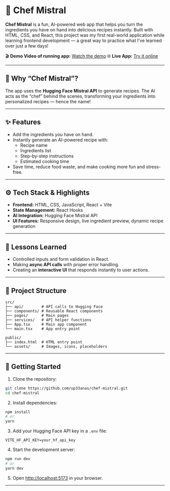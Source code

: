 # 🍳 Chef Mistral

**Chef Mistral** is a fun, AI-powered web app that helps you turn the ingredients you have on hand into delicious recipes instantly. Built with HTML, CSS, and React, this project was my first real-world application while learning frontend development — a great way to practice what I’ve learned over just a few days!

🎬 **Demo Video of running app:** [Watch the demo]([https://github.com/up33anas/chef-mistral/chef.mp4](https://github.com/up33anas/Chef-Mistral/blob/main/chef.mp4))  
🌐 **Live App:** [Try it online](https://chef-mistral-snowy.vercel.app)

---

## 🤔 Why “Chef Mistral”?

The app uses the **Hugging Face Mistral API** to generate recipes. The AI acts as the “chef” behind the scenes, transforming your ingredients into personalized recipes — hence the name!

---

## ✨ Features

- Add the ingredients you have on hand.
- Instantly generate an AI-powered recipe with:
  - Recipe name
  - Ingredients list
  - Step-by-step instructions
  - Estimated cooking time
- Save time, reduce food waste, and make cooking more fun and stress-free.

---

## ⚙️ Tech Stack & Highlights

- **Frontend:** HTML, CSS, JavaScript, React + Vite
- **State Management:** React Hooks
- **AI Integration:** Hugging Face Mistral API
- **UI Features:** Responsive design, live ingredient preview, dynamic recipe generation

---

## 📝 Lessons Learned

- Controlled inputs and form validation in React.
- Making **async API calls** with proper error handling.
- Creating an **interactive UI** that responds instantly to user actions.

---

## 📂 Project Structure

```
src/
├── api/        # API calls to Hugging Face
├── components/ # Reusable React components
├── pages/      # Main pages
├── services/   # API helper functions
├── App.tsx     # Main app component
└── main.tsx    # App entry point

public/
├── index.html  # HTML entry point
└── assets/     # Images, icons, placeholders
```

---

## 🚀 Getting Started

1. Clone the repository:

```bash
git clone https://github.com/up33anas/chef-mistral.git
cd chef-mistral
```

2. Install dependencies:

```bash
npm install
# or
yarn
```

3. Add your Hugging Face API key in a `.env` file:

```
VITE_HF_API_KEY=your_hf_api_key
```

4. Start the development server:

```bash
npm run dev
# or
yarn dev
```

5. Open [http://localhost:5173](http://localhost:5173) in your browser.

---
